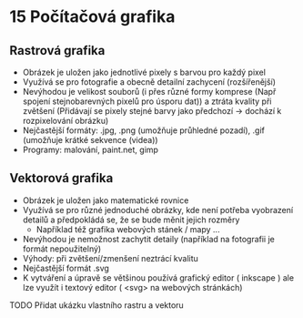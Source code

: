 # 15 Počítačová grafika

## Rastrová grafika

-   Obrázek je uložen jako jednotlivé pixely s barvou pro každý pixel
-   Využívá se pro fotografie a obecně detailní zachycení (rozšířenější)
-   Nevýhodou je velikost souborů (i přes různé formy komprese (Např spojení stejnobarevných pixelů pro úsporu dat)) a ztráta kvality při zvětšení (Přidávají se pixely stejné barvy jako předchozí -> dochází k rozpixelování obrázku)
-   Nejčastější formáty: .jpg, .png (umožňuje průhledné pozadí), .gif (umožňuje krátké sekvence (videa))
-   Programy: malování, paint.net, gimp

## Vektorová grafika

-   Obrázek je uložen jako matematické rovnice
-   Využívá se pro různé jednoduché obrázky, kde není potřeba vyobrazení detailů a předpokládá se, že se bude měnit jejich rozměry
    -   Například též grafika webových stánek / mapy ...
-   Nevýhodou je nemožnost zachytit detaily (například na fotografii je formát nepoužitelný)
-   Výhody: při zvětšení/zmenšení neztrácí kvalitu
-   Nejčastější formát .svg
-   K vytváření a úpravě se většinou používá grafický editor ( inkscape ) ale lze využít i textový editor ( \<svg\> na webových stránkách)

TODO
Přidat ukázku vlastního rastru a vektoru
